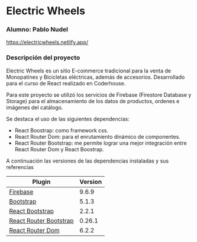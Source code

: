 # Electric Wheels
### Alumno: Pablo Nudel

https://electricwheels.netlify.app/

### Descripción del proyecto
Electric Wheels es un sitio E-commerce tradicional para la venta de Monopatines y Bicicletas eléctricas, además de accesorios. Desarrollado para el curso de React realizado en Coderhouse.

Para este proyecto se utilizó los servicios de Firebase (Firestore Database y Storage) para el almacenamiento de los datos de productos, ordenes e imágenes del catálogo.

Se destaca el uso de las siguientes dependencias:
- React Boostrap: como framework css.
- React Router Dom: para el enrutamiento dinámico de componentes.
- React Router Bootstrap: me permite lograr una mejor integración entre React Router Dom y React Boostrap.

A continuación las versiones de las dependencias instaladas y sus referencias

| Plugin | Version |
| ------ | ------ |
| [Firebase](https://firebase.google.com/) | 9.6.9 |
| [Bootstrap](https://getbootstrap.com/) | 5.1.3 |
| [React Bootstrap](https://react-bootstrap.github.io/) | 2.2.1 |
| [React Router Bootstrap](https://www.npmjs.com/package/react-router-bootstrap) | 0.26.1 |
| [React Router Dom](https://www.npmjs.com/package/react-router-dom) | 6.2.2 |
